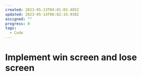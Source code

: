 ```yaml
---
created: 2023-05-13T04:01:03.495Z
updated: 2023-05-14T06:02:19.938Z
assigned: ""
progress: 0
tags:
  - Code
---
```


# Implement win screen and lose screen
